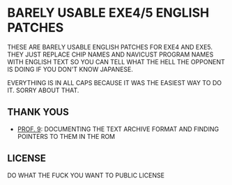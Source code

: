 # BARELY USABLE EXE4/5 ENGLISH PATCHES

THESE ARE BARELY USABLE ENGLISH PATCHES FOR EXE4 AND EXE5. THEY JUST REPLACE CHIP NAMES AND NAVICUST PROGRAM NAMES WITH ENGLISH TEXT SO YOU CAN TELL WHAT THE HELL THE OPPONENT IS DOING IF YOU DON'T KNOW JAPANESE.

EVERYTHING IS IN ALL CAPS BECAUSE IT WAS THE EASIEST WAY TO DO IT. SORRY ABOUT THAT.

## THANK YOUS

-   [PROF. 9](https://twitter.com/Prof9): DOCUMENTING THE TEXT ARCHIVE FORMAT AND FINDING POINTERS TO THEM IN THE ROM

## LICENSE

DO WHAT THE FUCK YOU WANT TO PUBLIC LICENSE
